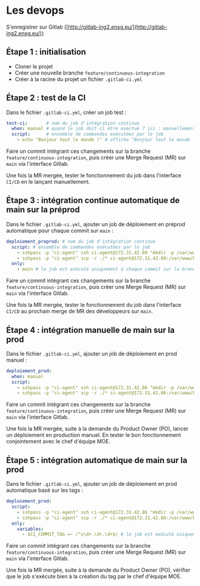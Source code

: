 # Les devops

S'enregistrer sur Gitlab ([http://gitlab-ing2.ensg.eu/](http://gitlab-ing2.ensg.eu/))

## Étape 1 : initialisation

- Cloner le projet
- Créer une nouvelle branche `feature/continuous-integration`
- Créer à la racine du projet un fichier `.gitlab-ci.yml`

## Étape 2 : test de la CI

Dans le fichier `.gitlab-ci.yml`, créer un job test :
```yaml
test-ci:       # nom du job d'intégration continue
  when: manual # quand le job doit-il être exectué ? ici : manuellement
  script:      # ensemble de commandes exécutées par le job
    - echo "Bonjour tout le monde !" # affiche "Bonjour tout le monde !"
```
Faire un commit intégrant ces changements sur la branche `feature/continuous-integration`, puis créer une Merge Request (MR) sur `main` via l'interface Gitlab.

Une fois la MR mergée, tester le fonctionnement du job dans l'interface `CI/CD` en le lançant manuellement.

## Étape 3 : intégration continue automatique de main sur la préprod

Dans le fichier `.gitlab-ci.yml`, ajouter un job de déploiement en préprod automatique pour chaque commit sur `main` :
```yaml
deploiement_preprod: # nom du job d'intégration continue
  script: # ensemble de commandes exécutées par le job
    - sshpass -p "ci-agent" ssh ci-agent@172.31.42.89 "mkdir -p /var/www/html/VOTRE_PROJET" # crée le dossier s'il n'existe pas sur la machine de préprod
    - sshpass -p "ci-agent" scp -r ./* ci-agent@172.31.42.89:/var/www/html/VOTRE_PROJET     # copie le contenu du dépôt git dans le dossier créé
  only:
    - main # le job est exécuté uniquement à chaque commit sur la branche main
```
Faire un commit intégrant ces changements sur la branche `feature/continuous-integration`, puis créer une Merge Request (MR) sur `main` via l'interface Gitlab.

Une fois la MR mergée, tester le fonctionnement du job dans l'interface `CI/CD` au prochain merge de MR des développeurs sur `main`.

## Étape 4 : intégration manuelle de main sur la prod

Dans le fichier `.gitlab-ci.yml`, ajouter un job de déploiement en prod manuel :
```yaml
deploiement_prod:
  when: manual
  script:
    - sshpass -p "ci-agent" ssh ci-agent@172.31.42.86 "mkdir -p /var/www/html/VOTRE_PROJET"
    - sshpass -p "ci-agent" scp -r ./* ci-agent@172.31.42.86:/var/www/html/VOTRE_PROJET
```
Faire un commit intégrant ces changements sur la branche `feature/continuous-integration`, puis créer une Merge Request (MR) sur `main` via l'interface Gitlab.

Une fois la MR mergée, suite à la demande du Product Owner (PO), lancer un déploiement en production manuel. En tester le bon fonctionnement conjointement avec le chef d'équipe MOE.

## Étape 5 : intégration automatique de main sur la prod

Dans le fichier `.gitlab-ci.yml`, ajouter un job de déploiement en prod automatique basé sur les tags :

```yaml
deploiement_prod:
  script:
    - sshpass -p "ci-agent" ssh ci-agent@172.31.42.86 "mkdir -p /var/www/html/VOTRE_PROJET"
    - sshpass -p "ci-agent" scp -r ./* ci-agent@172.31.42.86:/var/www/html/VOTRE_PROJET
  only:
    variables:
      - $CI_COMMIT_TAG =~ /^v\d+.\d+.\d+$/ # le job est exécuté uniquement à chaque commit dont le tag correspond à un nom du type v(nombre).(nombre).(nombre)
```

Faire un commit intégrant ces changements sur la branche `feature/continuous-integration`, puis créer une Merge Request (MR) sur `main` via l'interface Gitlab.

Une fois la MR mergée, suite à la demande du Product Owner (PO), vérifier que le job s'exécute bien à la création du tag par le chef d'équipe MOE.
